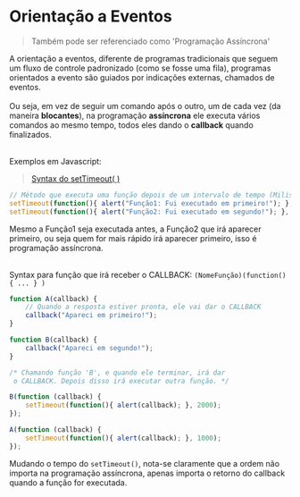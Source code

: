 # Orientação a Eventos

> Também pode ser referenciado como 'Programação Assíncrona'

A orientação a eventos, diferente de programas tradicionais que seguem um fluxo de controle padronizado (como se fosse uma fila),  programas orientados a evento são guiados por indicações externas, chamados de eventos.<br><br> Ou seja, em vez de seguir um comando após o outro, um de cada vez (da maneira **blocantes**), na programação **assíncrona** ele executa vários comandos ao mesmo tempo, todos eles dando o **callback** quando finalizados.<br><br>

Exemplos em Javascript:

> [Syntax do setTimeout( )](https://www.w3schools.com/jsref/met_win_settimeout.asp)

```javascript
// Método que executa uma função depois de um intervalo de tempo (Milisegundo)
setTimeout(function(){ alert("Função1: Fui executado em primeiro!"); }, 4000); 
setTimeout(function(){ alert("Função2: Fui executado em segundo!"); }, 1000); 
```

Mesmo a Função1 seja executada antes, a Função2 que irá aparecer primeiro, ou seja quem for mais rápido irá aparecer primeiro, isso é programação assíncrona.<br><br>

Syntax para função que irá receber o CALLBACK: `(NomeFunção)(function() { ... } )`

```javascript
function A(callback) {
    // Quando a resposta estiver pronta, ele vai dar o CALLBACK
    callback("Apareci em primeiro!");
}

function B(callback) {
    callback("Apareci em segundo!");
}

/* Chamando função 'B', e quando ele terminar, irá dar
 o CALLBACK. Depois disso irá executar outra função. */

B(function (callback) {
    setTimeout(function(){ alert(callback); }, 2000);
});

A(function (callback) {
    setTimeout(function(){ alert(callback); }, 1000);
});
```

Mudando o tempo do `setTimeout()`, nota-se claramente que a ordem não importa na programação assíncrona, apenas importa o retorno do callback quando a função for executada. <br><br>